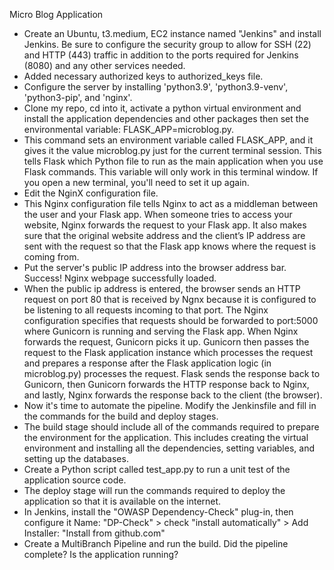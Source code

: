 Micro Blog Application

* Create an Ubuntu, t3.medium, EC2 instance named "Jenkins" and install Jenkins. Be sure to configure the security group to allow for SSH (22) and HTTP (443) traffic in addition to the ports required for Jenkins (8080) and any other services needed.  
* Added necessary authorized keys to authorized\_keys file.  
* Configure the server by installing 'python3.9', 'python3.9-venv', 'python3-pip', and 'nginx'.  
* Clone my repo, cd into it, activate a python virtual environment and install the application dependencies and other packages then set the environmental variable: FLASK\_APP=microblog.py.  
* This command sets an environment variable called FLASK\_APP, and it gives it the value microblog.py just for the current terminal session. This tells Flask which Python file to run as the main application when you use Flask commands. This variable will only work in this terminal window. If you open a new terminal, you'll need to set it up again.  
* Edit the NginX configuration file.  
* This Nginx configuration file tells Nginx to act as a middleman between the user and your Flask app. When someone tries to access your website, Nginx forwards the request to your Flask app. It also makes sure that the original website address and the client’s IP address are sent with the request so that the Flask app knows where the request is coming from.  
* Put the server's public IP address into the browser address bar. Success\! Nginx webpage successfully loaded.  
* When the public ip address is entered, the browser sends an HTTP request on port 80 that is received by Ngnx because it is configured to be listening to all requests incoming to that port. The Nginx configuration specifies that requests should be forwarded to port:5000 where Gunicorn is running and serving the Flask app. When Nginx forwards the request, Gunicorn picks it up. Gunicorn then passes the request to the Flask application instance which processes the request and prepares a response after the Flask application logic (in microblog.py) processes the request. Flask sends the response back to Gunicorn, then Gunicorn forwards the HTTP response back to Nginx, and lastly, Nginx forwards the response back to the client (the browser).  
* Now it's time to automate the pipeline. Modify the Jenkinsfile and fill in the commands for the build and deploy stages.  
* The build stage should include all of the commands required to prepare the environment for the application. This includes creating the virtual environment and installing all the dependencies, setting variables, and setting up the databases.  
* Create a Python script called test\_app.py to run a unit test of the application source code.  
* The deploy stage will run the commands required to deploy the application so that it is available on the internet.  
* In Jenkins, install the "OWASP Dependency-Check" plug-in, then configure it Name: "DP-Check" \> check "install automatically" \> Add Installer: "Install from github.com"  
* Create a MultiBranch Pipeline and run the build. Did the pipeline complete? Is the application running?

